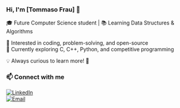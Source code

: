 ### Hi, I'm [Tommaso Frau] 👋  

🎓 Future Computer Science student | 📚 Learning Data Structures & Algorithms  

🔹 Interested in coding, problem-solving, and open-source  
🔹 Currently exploring C, C++, Python, and competitive programming  

💡 Always curious to learn more! 🚀  
### 📫 Connect with me  
[![LinkedIn](https://img.shields.io/badge/LinkedIn-0A66C2?style=for-the-badge&logo=linkedin&logoColor=white)](https://linkedin.com/in/tommasofrau)  
[![Email](https://img.shields.io/badge/Email-D14836?style=for-the-badge&logo=gmail&logoColor=white)](mailto:tommasofrau@outlook.com)



<!---
tommasofrau/tommasofrau is a ✨ special ✨ repository because its `README.md` (this file) appears on your GitHub profile.
You can click the Preview link to take a look at your changes.
--->
